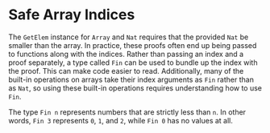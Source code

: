 # Safe Array Indices

The `GetElem` instance for `Array` and `Nat` requires that the provided `Nat` be smaller than the array.
In practice, these proofs often end up being passed to functions along with the indices.
Rather than passing an index and a proof separately, a type called `Fin` can be used to bundle up the index with the proof.
This can make code easier to read.
Additionally, many of the built-in operations on arrays take their index arguments as `Fin` rather than as `Nat`, so using these built-in operations requires understanding how to use `Fin`.

The type `Fin n` represents numbers that are strictly less than `n`.
In other words, `Fin 3` represents `0`, `1`, and `2`, while `Fin 0` has no values at all.
